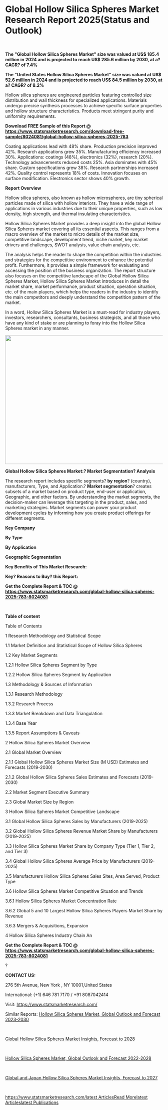 <h1>Global Hollow Silica Spheres Market Research Report 2025(Status and Outlook)</h1><br/><p><strong>The "Global Hollow Silica Spheres Market" size was valued at US$ 185.4 million in 2024 and is projected to reach US$ 285.6 million by 2030, at a? <strong>CAGR</strong>? of 7.4%</strong></p>
 
 
 
 <p><strong>The "United States Hollow Silica Spheres Market" size was valued at US$ 52.6 million in 2024 and is projected to reach US$ 84.5 million by 2030, at a? <strong>CAGR</strong>? of 8.2%</strong></p>
 
 
 
 <p>Hollow silica spheres are engineered particles featuring controlled size distribution and wall thickness for specialized applications. Materials undergo precise synthesis processes to achieve specific surface properties and hollow structure characteristics. Products meet stringent purity and uniformity requirements.</p>
 
 
 
 <p><strong>Download FREE Sample of this Report @ <a href="https://www.statsmarketresearch.com/download-free-sample/8024081/global-hollow-silica-spheres-2025-783">https://www.statsmarketresearch.com/download-free-sample/8024081/global-hollow-silica-spheres-2025-783</a></strong></p>
 
 
 
 <p>Coating applications lead with 48% share. Production precision improved 42%. Research applications grew 35%. Manufacturing efficiency increased 30%. Applications: coatings (48%), electronics (32%), research (20%). Technology advancements reduced costs 25%. Asia dominates with 45% share. Custom specifications grew 38%. Research partnerships increased 42%. Quality control represents 18% of costs. Innovation focuses on surface modification. Electronics sector shows 40% growth.</p>
 
 
 
 <p><strong>Report Overview</strong></p>
 
 
 
 <p>Hollow silica spheres, also known as hollow microspheres, are tiny spherical particles made of silica with hollow interiors. They have a wide range of applications in various industries due to their unique properties, such as low density, high strength, and thermal insulating characteristics.</p>
 
 
 
 <p>Hollow Silica Spheres Market provides a deep insight into the global Hollow Silica Spheres market covering all its essential aspects. This ranges from a macro overview of the market to micro details of the market size, competitive landscape, development trend, niche market, key market drivers and challenges, SWOT analysis, value chain analysis, etc.</p>
 
 
 
 <p>The analysis helps the reader to shape the competition within the industries and strategies for the competitive environment to enhance the potential profit. Furthermore, it provides a simple framework for evaluating and accessing the position of the business organization. The report structure also focuses on the competitive landscape of the Global Hollow Silica Spheres Market, Hollow Silica Spheres Market introduces in detail the market share, market performance, product situation, operation situation, etc. of the main players, which helps the readers in the industry to identify the main competitors and deeply understand the competition pattern of the market.</p>
 
 
 
 <p>In a word, Hollow Silica Spheres Market is a must-read for industry players, investors, researchers, consultants, business strategists, and all those who have any kind of stake or are planning to foray into the Hollow Silica Spheres market in any manner.</p>
 
 
 
 <p><img alt="" src="https://www.24marketreports.com/assets/report-images/HollowSilicaSpheresMarket.jpg" style="height:411px; width:731px" /></p>
 
 
 
 <p><strong>Global Hollow Silica Spheres Market:? Market Segmentation? Analysis</strong></p>
 
 
 
 <p>The research report includes specific segments? <strong>by region</strong>? (country), manufacturers, Type, and Application.? <strong>Market segmentation</strong>? creates subsets of a market based on product type, end-user or application, Geographic, and other factors. By understanding the market segments, the decision-maker can leverage this targeting in the product, sales, and marketing strategies. Market segments can power your product development cycles by informing how you create product offerings for different segments.</p>
 
 
 
 <p><strong>Key Company</strong></p>
 
 
 
 <p><strong>By Type</strong></p>
 
 
 
 <p><strong><strong>By Application</strong></strong></p>
 
 
 
 <p><strong>Geographic Segmentation</strong></p>
 
 
 
 <p><strong>Key Benefits of This Market Research:</strong></p>
 
 
 
 <p><strong>Key? <strong>Reasons to Buy</strong>? this Report:</strong></p>
 
 
 
 <div><b>Get the Complete Report & TOC @ <a href="https://www.statsmarketresearch.com/global-hollow-silica-spheres-2025-783-8024081">https://www.statsmarketresearch.com/global-hollow-silica-spheres-2025-783-8024081</a></b></div>
 
 
 
 <p><br />
 
 <b>Table of content</b></p>
 
 
 
 <p>Table of Contents<br />
 
 1 Research Methodology and Statistical Scope<br />
 
 1.1 Market Definition and Statistical Scope of Hollow Silica Spheres<br />
 
 1.2 Key Market Segments<br />
 
 1.2.1 Hollow Silica Spheres Segment by Type<br />
 
 1.2.2 Hollow Silica Spheres Segment by Application<br />
 
 1.3 Methodology & Sources of Information<br />
 
 1.3.1 Research Methodology<br />
 
 1.3.2 Research Process<br />
 
 1.3.3 Market Breakdown and Data Triangulation<br />
 
 1.3.4 Base Year<br />
 
 1.3.5 Report Assumptions & Caveats<br />
 
 2 Hollow Silica Spheres Market Overview<br />
 
 2.1 Global Market Overview<br />
 
 2.1.1 Global Hollow Silica Spheres Market Size (M USD) Estimates and Forecasts (2019-2030)<br />
 
 2.1.2 Global Hollow Silica Spheres Sales Estimates and Forecasts (2019-2030)<br />
 
 2.2 Market Segment Executive Summary<br />
 
 2.3 Global Market Size by Region<br />
 
 3 Hollow Silica Spheres Market Competitive Landscape<br />
 
 3.1 Global Hollow Silica Spheres Sales by Manufacturers (2019-2025)<br />
 
 3.2 Global Hollow Silica Spheres Revenue Market Share by Manufacturers (2019-2025)<br />
 
 3.3 Hollow Silica Spheres Market Share by Company Type (Tier 1, Tier 2, and Tier 3)<br />
 
 3.4 Global Hollow Silica Spheres Average Price by Manufacturers (2019-2025)<br />
 
 3.5 Manufacturers Hollow Silica Spheres Sales Sites, Area Served, Product Type<br />
 
 3.6 Hollow Silica Spheres Market Competitive Situation and Trends<br />
 
 3.6.1 Hollow Silica Spheres Market Concentration Rate<br />
 
 3.6.2 Global 5 and 10 Largest Hollow Silica Spheres Players Market Share by Revenue<br />
 
 3.6.3 Mergers & Acquisitions, Expansion<br />
 
 4 Hollow Silica Spheres Industry Chain An</p>
 
 
 
 <div><b>Get the Complete Report & TOC @ <a href="https://www.statsmarketresearch.com/global-hollow-silica-spheres-2025-783-8024081">https://www.statsmarketresearch.com/global-hollow-silica-spheres-2025-783-8024081</a></b></div>
 
 
 
 <p>? </p>
 
 
 
 <p><b>CONTACT US:</b><br />
 
 276 5th Avenue, New York , NY 10001,United States<br />
 
 International: (+1) 646 781 7170 / +91 8087042414<br />
 
 Visit: <a href="https://www.statsmarketresearch.com/">https://www.statsmarketresearch.com/</a><br />
 
 Similar Reports: <a href="https://www.statsmarketresearch.com/global-hollow-silica-spheres-2025-783-8024081">Hollow Silica Spheres Market, Global Outlook and Forecast 2023-2030</a><br />
 
 <br />
 
 <a href="https://www.statsmarketresearch.com/global-hollow-silica-spheres-2025-783-8024081">Global Hollow Silica Spheres Market Insights, Forecast to 2028</a><br />
 
 <br />
 
 <a href="https://www.statsmarketresearch.com/global-hollow-silica-spheres-2025-783-8024081">Hollow Silica Spheres Market, Global Outlook and Forecast 2022-2028</a><br />
 
 <br />
 
 <a href="https://www.statsmarketresearch.com/global-hollow-silica-spheres-2025-783-8024081">Global and Japan Hollow Silica Spheres Market Insights, Forecast to 2027</a><br />
 
 <br />
 
 <a href="https://gyeongbokgung.com">https://www.statsmarketresearch.com/</a><a href="https://hallyeomaritime.com">latest Articles</a><a href="https://jingwansa.com">Read More</a><a href="https://nguoiviet.jp/">latest Articles</a><a href="https://www.intelmarketresearch.com/">latest Publications</a></p>